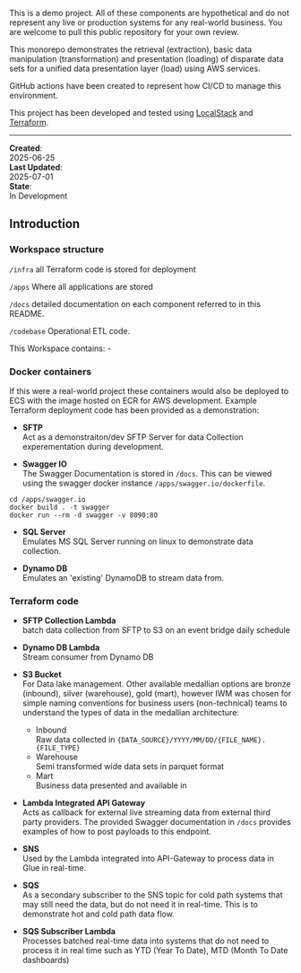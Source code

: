 This is a demo project. All of these components are hypothetical and do not represent any live or production systems for any real-world business. You are welcome to pull this public repository for your own review.

This monorepo demonstrates the retrieval (extraction), basic data manipulation (transformation) and presentation (loading) of disparate data sets for a unified data presentation layer (load) using AWS services. 

GitHub actions have been created to represent how CI/CD to manage this environment.

This project has been developed and tested using [LocalStack](https://www.localstack.cloud/) and [Terraform](https://registry.terraform.io/providers/hashicorp/aws/latest/docs). 

---
**Created**:<br>
2025-06-25<br>
**Last Updated**:<br> 
2025-07-01<br>
**State**:<br>
In Development


## Introduction

### Workspace structure
`/infra`  all Terraform code is stored for deployment

`/apps` Where all applications are stored

`/docs` detailed documentation on each component referred to in this README. 

`/codebase`
Operational ETL code. 

This Workspace contains: - 

### Docker containers 
If this were a real-world project these containers would also be deployed to ECS with the image hosted on ECR for AWS development. Example Terraform deployment code has been provided as a demonstration:
 - __SFTP__ <br>
 Act as a demonstraiton/dev SFTP Server for data Collection experementation during development. 

- __Swagger IO__<br>
The Swagger Documentation is stored in `/docs`. This can be viewed using the swagger docker instance `/apps/swagger.io/dockerfile`. 
```
cd /apps/swagger.io
docker build . -t swagger
docker run --rm -d swagger -v 8090:80
``` 

- __SQL Server__<br>
Emulates MS SQL Server running on linux to demonstrate data collection. 

- __Dynamo DB__ <br>
Emulates an 'existing' DynamoDB to stream data from.

### Terraform code
 - __SFTP Collection Lambda__ <br>
 batch data collection from SFTP to S3 on an event bridge daily schedule
 - __Dynamo DB Lambda__ <br>
 Stream consumer from Dynamo DB
 
 - __S3 Bucket__<br> 
 For Data lake management. Other available medallian options are bronze (inbound), silver (warehouse), gold (mart), however IWM was chosen for simple naming conventions for business users (non-technical) teams to understand the types of data in the medallian architecture: 
   - Inbound <br>
  Raw data collected in `{DATA_SOURCE}/YYYY/MM/DD/{FILE_NAME}.{FILE_TYPE}`
   - Warehouse <br>
  Semi transformed wide data sets in parquet format
   - Mart <br>
   Business data presented and available in 
- __Lambda Integrated API Gateway__<br>
Acts as callback for external live streaming data from external third party providers. The provided Swagger documentation in `/docs` provides examples of how to post payloads to this endpoint.
- __SNS__ <br>
Used by the Lambda integrated into API-Gateway to process data in Glue in real-time.  
- __SQS__ <br>
As a secondary subscriber to the SNS topic for cold path systems that may still need the data, but do not need it in real-time. This is to demonstrate hot and cold path data flow. 
- __SQS Subscriber Lambda__<br>
Processes batched real-time data into systems that do not need to process it in real time such as YTD (Year To Date), MTD (Month To Date dashboards)